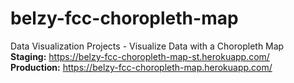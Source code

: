 # belzy-fcc-choropleth-map
Data Visualization Projects - Visualize Data with a Choropleth Map
<br>
<strong>Staging:</strong> https://belzy-fcc-choropleth-map-st.herokuapp.com/
<br>
<strong>Production:</strong> https://belzy-fcc-choropleth-map.herokuapp.com/
